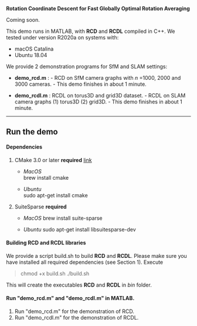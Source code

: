 **Rotation Coordinate Descent for Fast Globally Optimal Rotation Averaging**

Coming soon.

This demo runs in MATLAB, with **RCD** and **RCDL** compiled in C++.
We tested under version R2020a on systems with:
- macOS Catalina
- Ubuntu 18.04

We provide 2 demonstration programs for SfM and SLAM settings:
- **demo_rcd.m** :
      - RCD on SfM camera graphs with *n* =1000, 2000 and 3000 cameras.
      - This demo finishes in about 1 minute.

- **demo_rcdl.m** : RCDL on torus3D and grid3D dataset.
      - RCDL on SLAM camera graphs (1) torus3D (2) grid3D.
      - This demo finishes in about 1 minute.

-------------
Run the demo
-------------

####  Dependencies #####
   1. CMake 3.0 or later **required** [link](https://cmake.org/install/)
      - *MacOS*   
      brew install cmake

      - *Ubuntu*  
      sudo apt-get install cmake

   2. SuiteSparse **required**
      - *MacOS*
        brew install suite-sparse

      - *Ubuntu*
        sudo apt-get install libsuitesparse-dev


#### Building RCD and RCDL libraries
 We provide a script build.sh to build **RCD** and **RCDL**.
   Please make sure you have installed all required dependencies (see Section 1).
   Execute
  > chmod +x build.sh
    ./build.sh

This will create the executables **RCD** and **RCDL** in *bin* folder.

#### Run "demo_rcd.m" and "demo_rcdl.m" in MATLAB.

1. Run "demo_rcd.m" for the demonstration of RCD.
2. Run "demo_rcdl.m" for the demonstration of RCDL.

